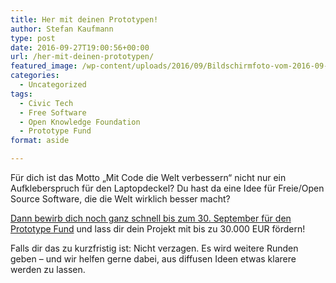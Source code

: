 ```yaml
---
title: Her mit deinen Prototypen!
author: Stefan Kaufmann
type: post
date: 2016-09-27T19:00:56+00:00
url: /her-mit-deinen-prototypen/
featured_image: /wp-content/uploads/2016/09/Bildschirmfoto-vom-2016-09-27-205754-1200x312.png
categories:
  - Uncategorized
tags:
  - Civic Tech
  - Free Software
  - Open Knowledge Foundation
  - Prototype Fund
format: aside

---
```

Für dich ist das Motto „Mit Code die Welt verbessern“ nicht nur ein Aufkleberspruch für den Laptopdeckel? Du hast da eine Idee für Freie/Open Source Software, die die Welt wirklich besser macht?

[Dann bewirb dich noch ganz schnell bis zum 30. September für den Prototype Fund][1] und lass dir dein Projekt mit bis zu 30.000 EUR fördern!

Falls dir das zu kurzfristig ist: Nicht verzagen. Es wird weitere Runden geben – und wir helfen gerne dabei, aus diffusen Ideen etwas klarere werden zu lassen.

 [1]: https://prototypefund.de/